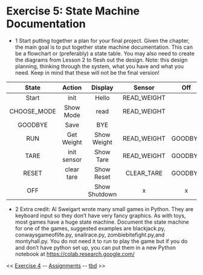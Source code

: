 # Exercise 5: State Machine Documentation

- 1 Start putting together a plan for your final project. Given the chapter, the main goal is to
put together state machine documentation. This can be a flowchart or (preferably) a
state table. You may also need to create the diagrams from Lesson 2 to flesh out the
design. Note: this design planning, thinking through the system, what you have and
what you need. Keep in mind that these will not be the final version!

**State**   | **Action** | **Display** | **Sensor** | **Off** | **Mode**    | **Button** | **Timeout**
:----------:|:----------:|:-----------:|:----------:|:-------:|:-----------:|:----------:|:-----------:
Start       |        init|  Hello      |READ\_WEIGHT|         |             |            | 
CHOOSE\_MODE| Show Mode  |   read      |READ\_WEIGHT|         |             |            | 
GOODBYE     | Save       |        BYE  |            |         |             |            | 
RUN         |  Get Weight|  Show Weight|READ\_WEIGHT| GOODBYE | CHOOSE\_MODE|            | RUN
TARE        | init sensor| Show Tare   |READ\_WEIGHT| GOODBYE | CHOOSE\_MODE|            | RUN
RESET       |  clear tare|  Show Reset |CLEAR\_TARE | GOODBYE | CHOOSE_MODE |            | RUN
OFF         |            |Show Shutdown|  x         |  x      | x           |            | x    

- 2 Extra credit: Al Sweigart wrote many small games in Python. They are keyboard input so
they don’t have very fancy graphics. As with toys, most games have a huge state
machine. Document the state machine for one of the games, suggested examples are
blackjack.py, conwaysgameoflife.py, snailrace.py, zombiebitefight.py,and montyhall.py.
You do not need it to run to play the game but if you do and don’t have python set up,
you can put them in a new Python notebook at https://colab.research.google.com/

<< [Exercise 4](./Exercise_4.md) -- [Assignments](./README.md) -- [tbd]() >>
